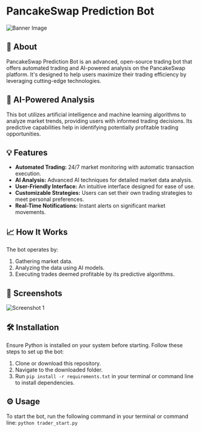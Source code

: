 # PancakeSwap Prediction Bot

![Banner Image](https://img001.prntscr.com/file/img001/bbkBUgGORFyzifwW13BVMw.png)

## 🚀 About
PancakeSwap Prediction Bot is an advanced, open-source trading bot that offers automated trading and AI-powered analysis on the PancakeSwap platform. It's designed to help users maximize their trading efficiency by leveraging cutting-edge technologies.

## 🧠 AI-Powered Analysis
This bot utilizes artificial intelligence and machine learning algorithms to analyze market trends, providing users with informed trading decisions. Its predictive capabilities help in identifying potentially profitable trading opportunities.

## 💡 Features
- **Automated Trading:** 24/7 market monitoring with automatic transaction execution.
- **AI Analysis:** Advanced AI techniques for detailed market data analysis.
- **User-Friendly Interface:** An intuitive interface designed for ease of use.
- **Customizable Strategies:** Users can set their own trading strategies to meet personal preferences.
- **Real-Time Notifications:** Instant alerts on significant market movements.

## 📈 How It Works
The bot operates by:
1. Gathering market data.
2. Analyzing the data using AI models.
3. Executing trades deemed profitable by its predictive algorithms.

## 📸 Screenshots
![Screenshot 1](https://img001.prntscr.com/file/img001/ptMUAPBZRwCCK4fHI7cnuQ.png)

## 🛠 Installation
Ensure Python is installed on your system before starting. Follow these steps to set up the bot:
1. Clone or download this repository.
2. Navigate to the downloaded folder.
3. Run `pip install -r requirements.txt` in your terminal or command line to install dependencies.

## ⚙️ Usage
To start the bot, run the following command in your terminal or command line:
`python trader_start.py`
